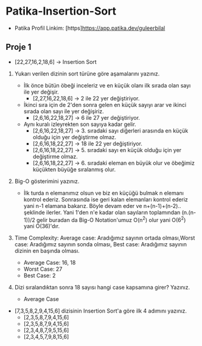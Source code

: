 # Patika-Insertion-Sort

* Patika Profil Linkim:
        [https]https://app.patika.dev/guleerbilal

## Proje 1


* [22,27,16,2,18,6] -> Insertion Sort

 1. Yukarı verilen dizinin sort türüne göre aşamalarını yazınız.
    * İlk önce bütün öbeği inceleriz ve en küçük olanı ilk sırada olan sayı ile yer değişir.
        * [2,27,16,22,18,6] -> 2 ile 22 yer değiştiriyor.
    * İkinci sıra için de 2'den sonra gelen en küçük sayıyı arar ve ikinci sırada olan sayı ile yer değişiriz.
        * [2,6,16,22,18,27] -> 6 ile 27 yer değiştiriyor.   
    * Aynı kuralı izleyrekten son sayıya kadar gelir.
        * [2,6,16,22,18,27] -> 3. sıradaki sayı diğerleri arasında en küçük olduğu için yer değiştirme olmaz.
        * [2,6,16,18,22,27] -> 18 ile 22 yer değiştiriyor.
        * [2,6,16,18,22,27] -> 5. sıradaki sayı en küçük olduğu için yer değiştirme olmaz.
        * [2,6,16,18,22,27] -> 6. sıradaki eleman en büyük olur ve öbeğimiz küçükten büyüğe sıralanmış olur.    
 
 2. Big-O gösterimini yazınız.
    * İlk turda n elemanımız olsun ve biz en küçüğü bulmak n elemanı kontrol ederiz. Sonrasında ise geri kalan elemanları kontrol ederiz yani n-1 elamana bakarız. Böyle devam eder ve n+(n-1)+(n-2).. şeklinde ilerler. Yani 1'den n'e kadar olan sayıların toplamından (n.(n-1))/2 gelir buradan da Big-O Notation'umuz O(n<sup>2</sup>) olur yani O(6<sup>2</sup>) yani O(36)'dır.

 3. Time Complexity: Average case: Aradığımız sayının ortada olması,Worst case: Aradığımız sayının sonda olması, Best case: Aradığımız sayının dizinin en başında olması.
    * Average Case: 16, 18
    * Worst Case: 27
    * Best Case: 2

 4. Dizi sıralandıktan sonra 18 sayısı hangi case kapsamına girer? Yazınız.
    * Average Case

 * [7,3,5,8,2,9,4,15,6] dizisinin Insertion Sort'a göre ilk 4 adımını yazınız.
    * [2,3,5,8,7,9,4,15,6]
    * [2,3,5,8,7,9,4,15,6]
    * [2,3,4,8,7,9,5,15,6]
    * [2,3,4,5,7,9,8,15,6]




